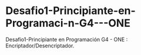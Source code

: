 # Desafio1-Principiante-en-Programaci-n-G4---ONE
Desafio1-Principiante en Programación G4 - ONE : Encriptador/Desencriptador.
